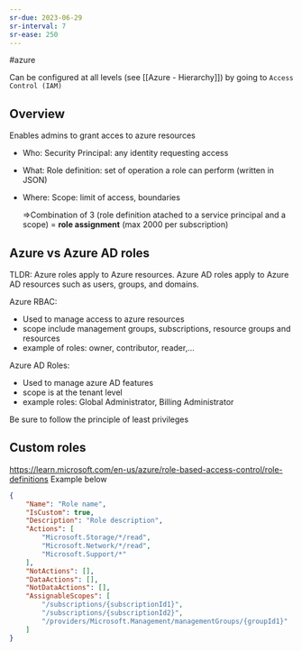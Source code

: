 ```yaml
---
sr-due: 2023-06-29
sr-interval: 7
sr-ease: 250
---
```


#azure

Can be configured at all levels (see [[Azure - Hierarchy]]) by going to `Access Control (IAM)`

## Overview

Enables admins to grant acces to azure resources

- Who: Security Principal: any identity requesting access
- What: Role definition: set of operation a role can perform (written in JSON)
- Where: Scope: limit of access, boundaries

  =>Combination of 3 (role definition atached to a service principal and a scope) = **role assignment** (max 2000 per subscription)

## Azure vs Azure AD roles

TLDR: Azure roles apply to Azure resources. Azure AD roles apply to Azure AD resources such as users, groups, and domains.

Azure RBAC:

- Used to manage access to azure resources
- scope include management groups, subscriptions, resource groups and resources
- example of roles: owner, contributor, reader,...

Azure AD Roles:

- Used to manage azure AD features
- scope is at the tenant level
- example roles: Global Administrator, Billing Administrator

Be sure to follow the principle of least privileges

## Custom roles

https://learn.microsoft.com/en-us/azure/role-based-access-control/role-definitions
Example below

```json
{
	"Name": "Role name",
	"IsCustom": true,
	"Description": "Role description",
	"Actions": [
		"Microsoft.Storage/*/read",
		"Microsoft.Network/*/read",
		"Microsoft.Support/*"
	],
	"NotActions": [],
	"DataActions": [],
	"NotDataActions": [],
	"AssignableScopes": [
		"/subscriptions/{subscriptionId1}",
		"/subscriptions/{subscriptionId2}",
		"/providers/Microsoft.Management/managementGroups/{groupId1}"
	]
}
```
